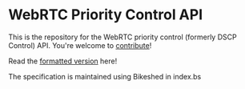 # WebRTC Priority Control API

This is the repository for the WebRTC priority control (formerly DSCP Control) API. You're welcome to
[contribute](CONTRIBUTING.md)!

Read the [formatted version](https://w3c.github.io/webrtc-priority/) here!

The specification is maintained using Bikeshed in index.bs

